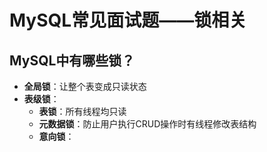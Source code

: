 # MySQL常见面试题——锁相关

## MySQL中有哪些锁？

- **全局锁**：让整个表变成只读状态
- **表级锁**：
	- **表锁**：所有线程均只读
	- **元数据锁**：防止用户执行CRUD操作时有线程修改表结构
	- **意向锁**：